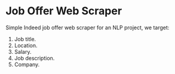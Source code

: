 # **Job Offer Web Scraper**

Simple Indeed job offer web scraper for an NLP project, we target:
1. Job title.
2. Location.
3. Salary.
4. Job description.
5. Company.